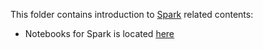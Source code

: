 This folder contains introduction to [Spark](https://spark.apache.org/) related contents:

- Notebooks for Spark is located [here](./notebooks)